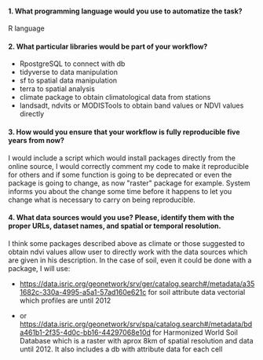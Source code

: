 #### 1. What programming language would you use to automatize the task?

R language

#### 2. What particular libraries would be part of your workflow?

- RpostgreSQL to connect with db
- tidyverse to data manipulation
- sf to spatial data manipulation
- terra to spatial analysis
- climate package to obtain climatological data from stations
- landsadt, ndvits or MODISTools to obtain band values or NDVI values directly

#### 3. How would you ensure that your workflow is fully reproducible five years from now?

I would include a script which would install packages directly from the online source, I would correctly comment my code to make it reproducible for others and if some function is going to be deprecated or even the package is going to change, as now "raster" package for example. System informs you about the change some time before it happens to let you change what is necessary to carry on being reproducible.

#### 4. What data sources would you use? Please, identify them with the proper URLs, dataset names, and spatial or temporal resolution.

I think some packages described above as climate or those suggested to obtain ndvi values allow user to directly work with the data sources which are given in his description. In the case of soil, even it could be done with a package, I will use:

- https://data.isric.org/geonetwork/srv/ger/catalog.search#/metadata/a351682c-330a-4995-a5a1-57ad160e621c for soil attribute data vectorial which profiles are until 2012

- or https://data.isric.org/geonetwork/srv/spa/catalog.search#/metadata/bda461b1-2f35-4d0c-bb16-44297068e10d for Harmonized World Soil Database which is a raster with aprox 8km of spatial resolution and data until 2012. It also includes a db with attribute data for each cell

